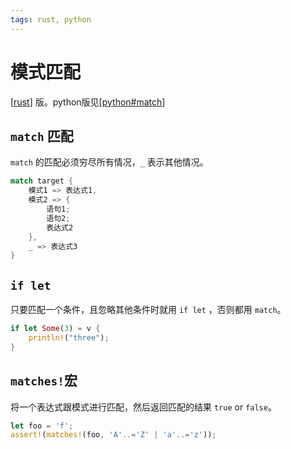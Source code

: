 ```yaml
---
tags: rust, python
---
```

# 模式匹配

[[rust]] 版。python版见[[python#match]]

## `match` 匹配

`match` 的匹配必须穷尽所有情况，`_` 表示其他情况。

```rust
match target {
    模式1 => 表达式1,
    模式2 => {
        语句1;
        语句2;
        表达式2
    },
    _ => 表达式3
}
```

## `if let`

只要匹配一个条件，且忽略其他条件时就用 `if let` ，否则都用 `match`。

```rust
if let Some(3) = v {
    println!("three");
}
```

## `matches!`宏

将一个表达式跟模式进行匹配，然后返回匹配的结果 `true` or `false`。

```rust
let foo = 'f';
assert!(matches!(foo, 'A'..='Z' | 'a'..='z'));
```

[//begin]: # "Autogenerated link references for markdown compatibility"
[rust]: ../rust.md "rust"
[python#match]: ../../python/python.md "python"
[//end]: # "Autogenerated link references"

